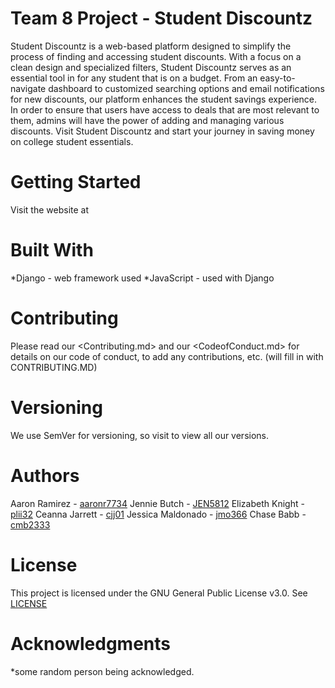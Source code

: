 # Team 8 Project - Student Discountz
Student Discountz is a web-based platform designed to simplify the process of finding and accessing student discounts. With a focus on a clean design and specialized filters, Student Discountz serves as an essential tool in for any student that is on a budget. From an easy-to-navigate dashboard to customized searching options and email notifications for new discounts, our platform enhances the student savings experience. In order to ensure that users have access to deals that are most relevant to them, admins will have the power of adding and managing various discounts. Visit Student Discountz and start your journey in saving money on college student essentials.

# Getting Started
Visit the website at <link to website>

# Built With 
*Django - web framework used
*JavaScript - used with Django

# Contributing
Please read our <Contributing.md> and our <CodeofConduct.md> for details on our code of conduct, to add any contributions, etc. 
(will fill in with CONTRIBUTING.MD)

# Versioning
We use SemVer for versioning, so visit <repository link> to view all our versions.

# Authors
Aaron Ramirez - [aaronr7734](https://github.com/aaronr7734)
Jennie Butch - [JEN5812](https://github.com/JEN5812)
Elizabeth Knight - [plii32](https://github.com/plii32)
Ceanna Jarrett - [cjj01](https://github.com/cjj01)
Jessica Maldonado - [jmo366](https://github.com/jmo366)
Chase Babb - [cmb2333](https://github.com/cmb2333)

# License
This project is licensed under the GNU General Public License v3.0. See [LICENSE](https://github.com/aaronr7734/team-8-project/blob/main/LICENSE)

# Acknowledgments
*some random person being acknowledged.
